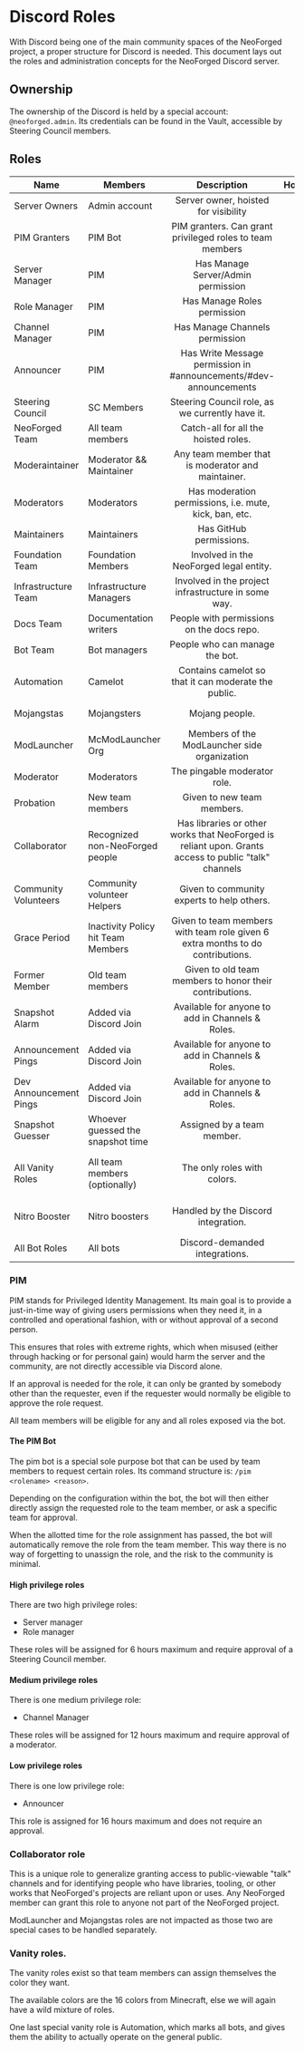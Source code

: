 # Discord Roles
With Discord being one of the main community spaces of the NeoForged project, a proper structure for Discord is needed. This document lays out the roles and administration concepts for the NeoForged Discord server.

## Ownership
The ownership of the Discord is held by a special account: `@neoforged.admin`. Its credentials can be found in the Vault, accessible by Steering Council members.

## Roles
| Name                   | Members                           | Description                                                                                          |      Hoisted       |        Color        |                Icon                |
|------------------------|-----------------------------------|:----------------------------------------------------------------------------------------------------:|:------------------:|:-------------------:|:----------------------------------:|
| Server Owners          | Admin account                     | Server owner, hoisted for visibility                                                                 | :white_check_mark: |     Bright Red      |                Hammer              |
| PIM Granters           | PIM Bot                           | PIM granters. Can grant privileged roles to team members                                             |        :x:         |        None         |                None                |
| Server Manager         | PIM                               | Has Manage Server/Admin permission                                                                   |        :x:         |        None         |                None                |
| Role Manager           | PIM                               | Has Manage Roles permission                                                                          |        :x:         |        None         |                None                |
| Channel Manager        | PIM                               | Has Manage Channels permission                                                                       |        :x:         |        None         |                None                |
| Announcer              | PIM                               | Has Write Message permission in #announcements/#dev-announcements                                    |        :x:         |        None         |                None                |
| Steering Council       | SC Members                        | Steering Council role, as we currently have it.                                                      | :white_check_mark: |        None         |                Steering wheel      |
| NeoForged Team         | All team members                  | Catch-all for all the hoisted roles.                                                                 |        :x:         |        None         |                Fox                 |
| Moderaintainer         | Moderator && Maintainer           | Any team member that is moderator and maintainer.                                                    |        :x:         |        None         |                Tagged Shield       |
| Moderators             | Moderators                        | Has moderation permissions, i.e. mute, kick, ban, etc.                                               | :white_check_mark: |        None         |                Shield              |
| Maintainers            | Maintainers                       | Has GitHub permissions.                                                                              | :white_check_mark: |        None         |                Tag                 |
| Foundation Team        | Foundation Members                | Involved in the NeoForged legal entity.                                                              | :white_check_mark: |        None         |                None                |
| Infrastructure Team    | Infrastructure Managers           | Involved in the project infrastructure in some way.                                                  | :white_check_mark: |        None         |                Server              |
| Docs Team              | Documentation writers             | People with permissions on the docs repo.                                                            | :white_check_mark: |        None         |                Clipboard           |
| Bot Team               | Bot managers                      | People who can manage the bot.                                                                       | :white_check_mark: |        None         |                None                |
| Automation             | Camelot                           | Contains camelot so that it can moderate the public.                                                 |        :x:         |        Gray         |                Gear                |
| Mojangstas             | Mojangsters                       | Mojang people.                                                                                       |        :x:         |     Mojang Red      |                None                |
| ModLauncher            | McModLauncher Org                 | Members of the ModLauncher side organization                                                         |        :x:         |        None         |                None                |
| Moderator              | Moderators                        | The pingable moderator role.                                                                         |        :x:         |        None         |                None                |
| Probation              | New team members                  | Given to new team members.                                                                           |        :x:         |        None         |                None                |
| Collaborator           | Recognized non-NeoForged people   | Has libraries or other works that NeoForged is reliant upon. Grants access to public "talk" channels |        :x:         |        None         |                Handshake           |
| Community Volunteers   | Community volunteer Helpers       | Given to community experts to help others.                                                           |        :x:         |        None         |                None                |
| Grace Period           | Inactivity Policy hit Team Members| Given to team members with team role given 6 extra months to do contributions.                       |        :x:         |        None         |                None                |
| Former Member          | Old team members                  | Given to old team members to honor their contributions.                                              |        :x:         |        None         |                None                |
| Snapshot Alarm         | Added via Discord Join            | Available for anyone to add in Channels & Roles.                                                     |        :x:         |        None         |                None                |
| Announcement Pings     | Added via Discord Join            | Available for anyone to add in Channels & Roles.                                                     |        :x:         |        None         |                None                |
| Dev Announcement Pings | Added via Discord Join            | Available for anyone to add in Channels & Roles.                                                     |        :x:         |        None         |                None                |
| Snapshot Guesser       | Whoever guessed the snapshot time | Assigned by a team member.                                                                           |        :x:         |        None         |                None                |
| All Vanity Roles       | All team members (optionally)     | The only roles with colors.                                                                          |        :x:         | 1 for each MC Color | 1 for each hoisted role + combined |
| Nitro Booster          | Nitro boosters                    | Handled by the Discord integration.                                                                  |        :x:         |        None         |         Nitro Booster Icon         |
| All Bot Roles          | All bots                          | Discord-demanded integrations.                                                                       |        :x:         |        None         |                Gear                |
                                    
### PIM
PIM stands for Privileged Identity Management. Its main goal is to provide a just-in-time way of giving users permissions when they need it, in a controlled and operational fashion, with or without approval of a second person.

This ensures that roles with extreme rights, which when misused (either through hacking or for personal gain) would harm the server and the community, are not directly accessible via Discord alone.

If an approval is needed for the role, it can only be granted by somebody other than the requester, even if the requester would normally be eligible to approve the role request.

All team members will be eligible for any and all roles exposed via the bot.

#### The PIM Bot
The pim bot is a special sole purpose bot that can be used by team members to request certain roles. Its command structure is: `/pim <rolename> <reason>`.

Depending on the configuration within the bot, the bot will then either directly assign the requested role to the team member, or ask a specific team for approval.

When the allotted time for the role assignment has passed, the bot will automatically remove the role from the team member. This way there is no way of forgetting to unassign the role, and the risk to the community is minimal.

#### High privilege roles
There are two high privilege roles:
- Server manager
- Role manager

These roles will be assigned for 6 hours maximum and require approval of a Steering Council member.

#### Medium privilege roles
There is one medium privilege role:
- Channel Manager

These roles will be assigned for 12 hours maximum and require approval of a moderator.

#### Low privilege roles
There is one low privilege role:
- Announcer

This role is assigned for 16 hours maximum and does not require an approval.

### Collaborator role

This is a unique role to generalize granting access to public-viewable "talk" channels and for identifying people who have libraries, tooling, or other works that NeoForged's projects are reliant upon or uses. Any NeoForged member can grant this role to anyone not part of the NeoForged project.

ModLauncher and Mojangstas roles are not impacted as those two are special cases to be handled separately.

### Vanity roles.
The vanity roles exist so that team members can assign themselves the color they want.

The available colors are the 16 colors from Minecraft, else we will again have a wild mixture of roles.

One last special vanity role is Automation, which marks all bots, and gives them the ability to actually operate on the general public.

